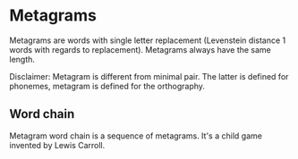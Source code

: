 # Metagrams

Metagrams are words with single letter replacement (Levenstein distance 1 words with regards to replacement).
Metagrams always have the same length.

Disclaimer: Metagram is different from minimal pair. The latter is defined for phonemes, metagram is defined for the orthography.


## Word chain
 
Metagram word chain is a sequence of metagrams. It's a child game invented by Lewis Carroll.


